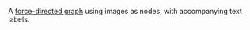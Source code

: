 A [force-directed graph](http://bl.ocks.org/mbostock/4062045) using images as nodes, with accompanying text labels.